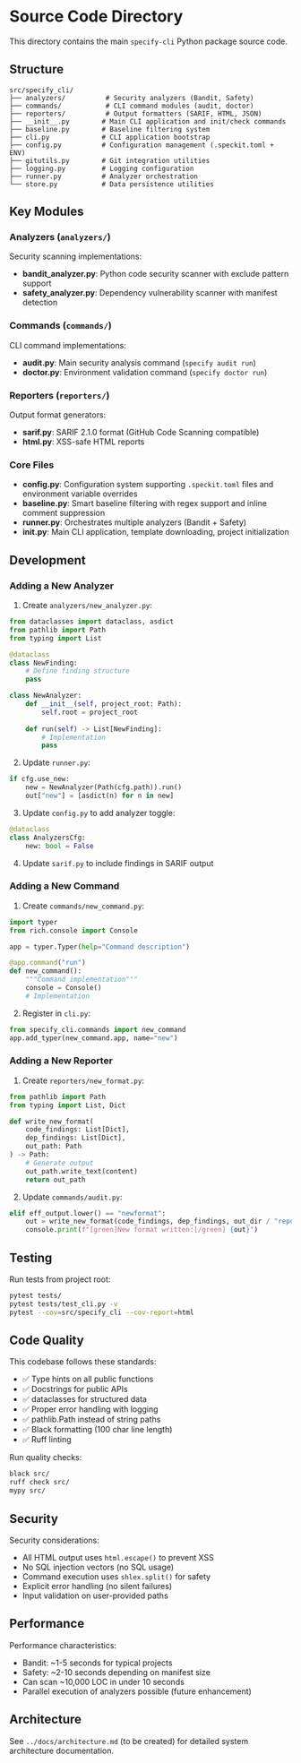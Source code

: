 # Source Code Directory

This directory contains the main `specify-cli` Python package source code.

## Structure

```
src/specify_cli/
├── analyzers/          # Security analyzers (Bandit, Safety)
├── commands/           # CLI command modules (audit, doctor)
├── reporters/          # Output formatters (SARIF, HTML, JSON)
├── __init__.py        # Main CLI application and init/check commands
├── baseline.py        # Baseline filtering system
├── cli.py             # CLI application bootstrap
├── config.py          # Configuration management (.speckit.toml + ENV)
├── gitutils.py        # Git integration utilities
├── logging.py         # Logging configuration
├── runner.py          # Analyzer orchestration
└── store.py           # Data persistence utilities
```

## Key Modules

### Analyzers (`analyzers/`)
Security scanning implementations:
- **bandit_analyzer.py**: Python code security scanner with exclude pattern support
- **safety_analyzer.py**: Dependency vulnerability scanner with manifest detection

### Commands (`commands/`)
CLI command implementations:
- **audit.py**: Main security analysis command (`specify audit run`)
- **doctor.py**: Environment validation command (`specify doctor run`)

### Reporters (`reporters/`)
Output format generators:
- **sarif.py**: SARIF 2.1.0 format (GitHub Code Scanning compatible)
- **html.py**: XSS-safe HTML reports

### Core Files

- **config.py**: Configuration system supporting `.speckit.toml` files and environment variable overrides
- **baseline.py**: Smart baseline filtering with regex support and inline comment suppression
- **runner.py**: Orchestrates multiple analyzers (Bandit + Safety)
- **__init__.py**: Main CLI application, template downloading, project initialization

## Development

### Adding a New Analyzer

1. Create `analyzers/new_analyzer.py`:
```python
from dataclasses import dataclass, asdict
from pathlib import Path
from typing import List

@dataclass
class NewFinding:
    # Define finding structure
    pass

class NewAnalyzer:
    def __init__(self, project_root: Path):
        self.root = project_root
    
    def run(self) -> List[NewFinding]:
        # Implementation
        pass
```

2. Update `runner.py`:
```python
if cfg.use_new:
    new = NewAnalyzer(Path(cfg.path)).run()
    out["new"] = [asdict(n) for n in new]
```

3. Update `config.py` to add analyzer toggle:
```python
@dataclass
class AnalyzersCfg:
    new: bool = False
```

4. Update `sarif.py` to include findings in SARIF output

### Adding a New Command

1. Create `commands/new_command.py`:
```python
import typer
from rich.console import Console

app = typer.Typer(help="Command description")

@app.command("run")
def new_command():
    """Command implementation"""
    console = Console()
    # Implementation
```

2. Register in `cli.py`:
```python
from specify_cli.commands import new_command
app.add_typer(new_command.app, name="new")
```

### Adding a New Reporter

1. Create `reporters/new_format.py`:
```python
from pathlib import Path
from typing import List, Dict

def write_new_format(
    code_findings: List[Dict],
    dep_findings: List[Dict],
    out_path: Path
) -> Path:
    # Generate output
    out_path.write_text(content)
    return out_path
```

2. Update `commands/audit.py`:
```python
elif eff_output.lower() == "newformat":
    out = write_new_format(code_findings, dep_findings, out_dir / "report.new")
    console.print(f"[green]New format written:[/green] {out}")
```

## Testing

Run tests from project root:
```bash
pytest tests/
pytest tests/test_cli.py -v
pytest --cov=src/specify_cli --cov-report=html
```

## Code Quality

This codebase follows these standards:
- ✅ Type hints on all public functions
- ✅ Docstrings for public APIs
- ✅ dataclasses for structured data
- ✅ Proper error handling with logging
- ✅ pathlib.Path instead of string paths
- ✅ Black formatting (100 char line length)
- ✅ Ruff linting

Run quality checks:
```bash
black src/
ruff check src/
mypy src/
```

## Security

Security considerations:
- All HTML output uses `html.escape()` to prevent XSS
- No SQL injection vectors (no SQL usage)
- Command execution uses `shlex.split()` for safety
- Explicit error handling (no silent failures)
- Input validation on user-provided paths

## Performance

Performance characteristics:
- Bandit: ~1-5 seconds for typical projects
- Safety: ~2-10 seconds depending on manifest size
- Can scan ~10,000 LOC in under 10 seconds
- Parallel execution of analyzers possible (future enhancement)

## Architecture

See `../docs/architecture.md` (to be created) for detailed system architecture documentation.
